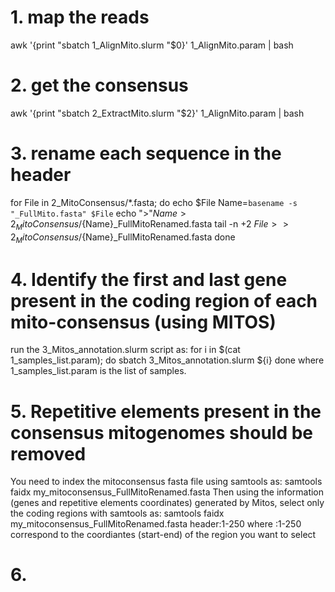 # 1. map the reads

awk '{print "sbatch 1_AlignMito.slurm "$0}' 1_AlignMito.param | bash

# 2. get the consensus 

awk '{print "sbatch 2_ExtractMito.slurm "$2}' 1_AlignMito.param | bash

# 3. rename each sequence in the header 

for File in 2_MitoConsensus/*.fasta; do
echo $File
Name=`basename -s "_FullMito.fasta" $File`
echo ">"${Name} > 2_MitoConsensus/${Name}_FullMitoRenamed.fasta
tail -n +2 $File >> 2_MitoConsensus/${Name}_FullMitoRenamed.fasta
done

# 4. Identify the first and last gene present in the coding region of each mito-consensus (using MITOS)
run the 3_Mitos_annotation.slurm script as:
    for i in $(cat 1_samples_list.param); do
    sbatch 3_Mitos_annotation.slurm ${i}
    done
where 1_samples_list.param is the list of samples.

# 5. Repetitive elements present in the consensus mitogenomes should be removed
You need to index the mitoconsensus fasta file using samtools as:
  samtools faidx my_mitoconsensus_FullMitoRenamed.fasta
Then using the information (genes and repetitive elements coordinates) generated by Mitos, select only the coding regions with samtools as:
  samtools faidx my_mitoconsensus_FullMitoRenamed.fasta header:1-250
where :1-250 correspond to the coordiantes (start-end) of the region you want to select

# 6.
